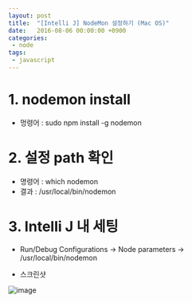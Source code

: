 ```yaml
---
layout: post
title:  "[Intelli J] NodeMon 설정하기 (Mac OS)"
date:   2016-08-06 00:00:00 +0900
categories:
 - node
tags: 
 - javascript
---
```


# 1. nodemon install
 - 멍령어 : sudo npm install -g nodemon

# 2. 설정 path 확인
- 명령어 :  which nodemon
- 결과 :  /usr/local/bin/nodemon

# 3. Intelli J 내 세팅
- Run/Debug Configurations -> Node parameters -> /usr/local/bin/nodemon

- 스크린샷

![image](https://user-images.githubusercontent.com/13219787/59280007-dc95bc00-8c9f-11e9-963a-7c77f5b79941.png)
